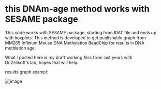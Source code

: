 # this DNAm-age method works with SESAME package   
This code works with SESAME package, starting from IDAT file and ends up with boxplots. This method is developed to get publishable graph from MM285 Infinium Mouse DNA Methylation BeadChip for results in DNA methlation age. 

What I posted here is my draft working files from last years with Dr.Zelikoff's lab, hopes that will help.

results graph exampl: 

![image](https://github.com/user-attachments/assets/b2539b5b-a9ce-43ee-b587-8f9d74152d91)

